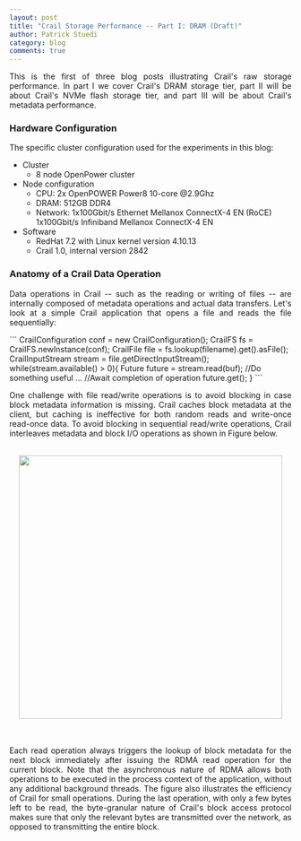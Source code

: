 ```yaml
---
layout: post
title: "Crail Storage Performance -- Part I: DRAM (Draft)"
author: Patrick Stuedi
category: blog
comments: true
---
```


<div style="text-align: justify"> 
<p>
This is the first of three blog posts illustrating Crail's raw storage performance. In part I we cover Crail's DRAM storage tier, part II will be about Crail's NVMe flash storage tier, and part III will be about Crail's metadata performance. 
</p>
</div>

### Hardware Configuration

The specific cluster configuration used for the experiments in this blog:

* Cluster
  * 8 node OpenPower cluster
* Node configuration
  * CPU: 2x OpenPOWER Power8 10-core @2.9Ghz
  * DRAM: 512GB DDR4
  * Network: 1x100Gbit/s Ethernet Mellanox ConnectX-4 EN (RoCE)
             1x100Gbit/s Infiniband Mellanox ConnectX-4 EN
* Software
  * RedHat 7.2 with Linux kernel version 4.10.13
  * Crail 1.0, internal version 2842

### Anatomy of a Crail Data Operation

<div style="text-align: justify"> 
<p>
Data operations in Crail -- such as the reading or writing of files -- are internally composed of metadata operations and actual data transfers. Let's look at a simple Crail application that opens a file and reads the file sequentially:
</p>
</div>
```
CrailConfiguration conf = new CrailConfiguration();
CrailFS fs = CrailFS.newInstance(conf);
CrailFile file = fs.lookup(filename).get().asFile();
CrailInputStream stream = file.getDirectInputStream();
while(stream.available() > 0){
    Future<Buffer> future = stream.read(buf);
    //Do something useful
    ...
    //Await completion of operation
    future.get();
}
```    
<div style="text-align: justify"> 
<p>
One challenge with file read/write operations is to avoid blocking in case block metadata information is missing. Crail caches block metadata at the client, but caching is ineffective for both random reads and write-once read-once data. To avoid blocking in sequential read/write operations, Crail interleaves metadata and block I/O operations as shown in Figure below.
</p>
</div>
<br>
<div style="text-align:center"><img src ="http://crail.io/img/blog/crail-memory/anatomy.png" width="470"></div>
<br><br>
<div style="text-align: justify"> 
<p>
Each read operation always triggers the lookup of block metadata for the next block immediately after issuing the RDMA read operation for the current block. Note that the asynchronous nature of RDMA allows both operations to be executed in the
process context of the application, without any additional background threads. The figure also illustrates the efficiency of Crail for small operations. During the last operation, with only a few bytes left to be read, the byte-granular nature of Crail's block access protocol makes sure that only the relevant bytes are transmitted over the network, as opposed to transmitting the entire block.
</p>
</div>

